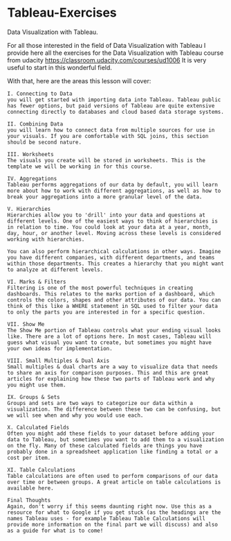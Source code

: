 # Tableau-Exercises
Data Visualization with Tableau.


For all those interested in the field of Data Visualization with Tableau
I provide here all the exercises for the Data Visualization with Tableau course from udacity 
https://classroom.udacity.com/courses/ud1006
It is very useful to start in this wonderful field.

With that, here are the areas this lesson will cover:

    I. Connecting to Data
    you will get started with importing data into Tableau. Tableau public has fewer options, but paid versions of Tableau are quite extensive connecting directly to databases and cloud based data storage systems.

    II. Combining Data
    you will learn how to connect data from multiple sources for use in your visuals. If you are comfortable with SQL joins, this section should be second nature.

    III. Worksheets
    The visuals you create will be stored in worksheets. This is the template we will be working in for this course.

    IV. Aggregations
    Tableau performs aggregations of our data by default, you will learn more about how to work with different aggregations, as well as how to break your aggregations into a more granular level of the data.

    V. Hierarchies
    Hierarchies allow you to 'drill' into your data and questions at different levels. One of the easiest ways to think of hierarchies is in relation to time. You could look at your data at a year, month, day, hour, or another level. Moving across these levels is considered working with hierarchies.

    You can also perform hierarchical calculations in other ways. Imagine you have different companies, with different departments, and teams within those departments. This creates a hierarchy that you might want to analyze at different levels.

    VI. Marks & Filters
    Filtering is one of the most powerful techniques in creating dashboards. This relates to the marks portion of a dashboard, which controls the colors, shapes and other attributes of our data. You can think of this like a WHERE statement in SQL used to filter your data to only the parts you are interested in for a specific question.

    VII. Show Me
    The Show Me portion of Tableau controls what your ending visual looks like. There are a lot of options here. In most cases, Tableau will guess what visual you want to create, but sometimes you might have your own ideas for implementation.

    VIII. Small Multiples & Dual Axis
    Small multiples & dual charts are a way to visualize data that needs to share an axis for comparison purposes. This and this are great articles for explaining how these two parts of Tableau work and why you might use them.

    IX. Groups & Sets
    Groups and sets are two ways to categorize our data within a visualization. The difference between these two can be confusing, but we will see when and why you would use each.

    X. Calculated Fields
    Often you might add these fields to your dataset before adding your data to Tableau, but sometimes you want to add them to a visualization on the fly. Many of these calculated fields are things you have probably done in a spreadsheet application like finding a total or a cost per item.

    XI. Table Calculations
    Table calculations are often used to perform comparisons of our data over time or between groups. A great article on table calculations is available here.

    Final Thoughts
    Again, don't worry if this seems daunting right now. Use this as a resource for what to Google if you get stuck (as the headings are the names Tableau uses - for example Tableau Table Calculations will provide more information on the final part we will discuss) and also as a guide for what is to come!
